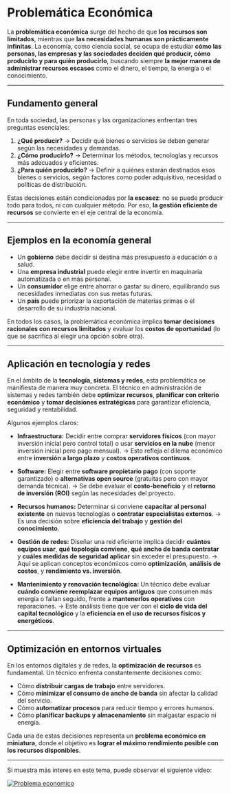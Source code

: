 # **Problemática Económica**

La **problemática económica** surge del hecho de que **los recursos son limitados**, mientras que **las necesidades humanas son prácticamente infinitas**. La economía, como ciencia social, se ocupa de estudiar **cómo las personas, las empresas y las sociedades deciden qué producir, cómo producirlo y para quién producirlo**, buscando siempre **la mejor manera de administrar recursos escasos** como el dinero, el tiempo, la energía o el conocimiento.

---

## **Fundamento general**

En toda sociedad, las personas y las organizaciones enfrentan tres preguntas esenciales:

1. **¿Qué producir?** → Decidir qué bienes o servicios se deben generar según las necesidades y demandas.
2. **¿Cómo producirlo?** → Determinar los métodos, tecnologías y recursos más adecuados y eficientes.
3. **¿Para quién producirlo?** → Definir a quiénes estarán destinados esos bienes o servicios, según factores como poder adquisitivo, necesidad o políticas de distribución.

Estas decisiones están condicionadas por **la escasez**: no se puede producir todo para todos, ni con cualquier método. Por eso, **la gestión eficiente de recursos** se convierte en el eje central de la economía.

---

## **Ejemplos en la economía general**

* Un **gobierno** debe decidir si destina más presupuesto a educación o a salud.
* Una **empresa industrial** puede elegir entre invertir en maquinaria automatizada o en más personal.
* Un **consumidor** elige entre ahorrar o gastar su dinero, equilibrando sus necesidades inmediatas con sus metas futuras.
* Un **país** puede priorizar la exportación de materias primas o el desarrollo de su industria nacional.

En todos los casos, la problemática económica implica **tomar decisiones racionales con recursos limitados** y evaluar los **costos de oportunidad** (lo que se sacrifica al elegir una opción sobre otra).

---

## **Aplicación en tecnología y redes**

En el ámbito de la **tecnología, sistemas y redes**, esta problemática se manifiesta de manera muy concreta.
El técnico en administración de sistemas y redes también debe **optimizar recursos**, **planificar con criterio económico** y **tomar decisiones estratégicas** para garantizar eficiencia, seguridad y rentabilidad.

Algunos ejemplos claros:

* **Infraestructura:**
  Decidir entre comprar **servidores físicos** (con mayor inversión inicial pero control total) o usar **servicios en la nube** (menor inversión inicial pero pago mensual).
  → Esto refleja el dilema económico entre **inversión a largo plazo** y **costos operativos continuos**.

* **Software:**
  Elegir entre **software propietario pago** (con soporte garantizado) o **alternativas open source** (gratuitas pero con mayor demanda técnica).
  → Se debe evaluar el **costo-beneficio** y el **retorno de inversión (ROI)** según las necesidades del proyecto.

* **Recursos humanos:**
  Determinar si conviene **capacitar al personal existente** en nuevas tecnologías o **contratar especialistas externos**.
  → Es una decisión sobre **eficiencia del trabajo** y **gestión del conocimiento**.

* **Gestión de redes:**
  Diseñar una red eficiente implica decidir **cuántos equipos usar**, **qué topología conviene**, **qué ancho de banda contratar** y **cuáles medidas de seguridad aplicar** sin exceder el presupuesto.
  → Aquí se aplican conceptos económicos como **optimización**, **análisis de costos**, y **rendimiento vs. inversión**.

* **Mantenimiento y renovación tecnológica:**
  Un técnico debe evaluar **cuándo conviene reemplazar equipos antiguos** que consumen más energía o fallan seguido, frente a **mantenerlos operativos** con reparaciones.
  → Este análisis tiene que ver con el **ciclo de vida del capital tecnológico** y la **eficiencia en el uso de recursos físicos y energéticos**.

---

## **Optimización en entornos virtuales**

En los entornos digitales y de redes, la **optimización de recursos** es fundamental.
Un técnico enfrenta constantemente decisiones como:

* Cómo **distribuir cargas de trabajo** entre servidores.
* Cómo **minimizar el consumo de ancho de banda** sin afectar la calidad del servicio.
* Cómo **automatizar procesos** para reducir tiempo y errores humanos.
* Cómo **planificar backups y almacenamiento** sin malgastar espacio ni energía.

Cada una de estas decisiones representa un **problema económico en miniatura**, donde el objetivo es **lograr el máximo rendimiento posible con los recursos disponibles**.

---

Si muestra más interes en este tema, puede observar el siguiente video:

[![Problema economico](https://img.youtube.com/vi/n_0fgA5TvDM/hqdefault.jpg)](https://www.youtube.com/watch?v=n_0fgA5TvDM)

